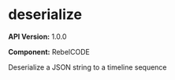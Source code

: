# deserialize

**API Version:** 1.0.0

**Component:** RebelCODE

Deserialize a JSON string to a timeline sequence

